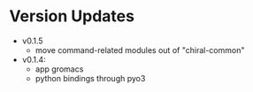 # Version Updates 

- v0.1.5
    - move command-related modules out of "chiral-common"
- v0.1.4: 
    - app gromacs
    - python bindings through pyo3